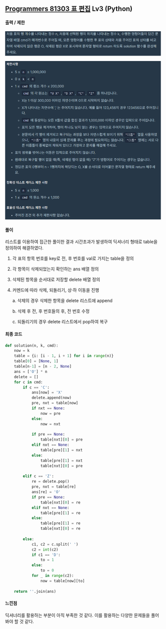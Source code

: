 ##  [Programmers 81303 표 편집](https://programmers.co.kr/learn/courses/30/lessons/81303) Lv3 (Python)

#### 출력 / 제한

 ![출력](readme.assets/출력.PNG) 

![제한](readme.assets/제한.PNG) 



#### 풀이

리스트를 이용하여 접근한 풀이한 결과 시간초과가 발생하여 딕셔너리 형태로 table을 정의하여 해결하였다.

1. 각 표의 항목 번호를 key로 전, 후 번호를 val로 가지는 table을 정의

2. 각 항목이 삭제되었는지 확인하는 ans 배열 정의

3. 삭제된 항목을 순서대로 저장할 delete 배열 정의

4. 커멘드에 따라 삭제, 되돌리기, 상·하 이동을 진행

   a. 삭제의 경우 삭제한 항목을 delete 리스트에 append

   b. 삭제 후 전, 후 번호들의 후, 전 번호 수정

   c. 되돌리기의 경우 delete 리스트에서 pop하여 복구



#### 최종 코드

```python
def solution(n, k, cmd):
    now = k
    table = {i: [i - 1, i + 1] for i in range(n)}
    table[0] = [None, 1]
    table[n-1] = [n - 2, None]
    ans = ['O'] * n
    delete = []
    for c in cmd:
        if c == 'C':
            ans[now] = 'X'
            delete.append(now)
            pre, nxt = table[now]
            if nxt == None:
                now = pre
            else:
                now = nxt

            if pre == None:
                table[nxt][0] = pre
            elif nxt == None:
                table[pre][1] = nxt
            else:
                table[pre][1] = nxt
                table[nxt][0] = pre

        elif c == 'Z':
            re = delete.pop()
            pre, nxt = table[re]
            ans[re] = 'O'
            if pre == None:
                table[nxt][0] = re
            elif nxt == None:
                table[pre][1] = re
            else:
                table[pre][1] = re
                table[nxt][0] = re

        else:
            c1, c2 = c.split(' ')
            c2 = int(c2)
            if c1 == 'D':
                to = 1
            else:
                to = 0
            for _ in range(c2):
                now = table[now][to]

    return ''.join(ans)
```



#### 느낀점

딕셔너리를 활용하는 부분이 아직 부족한 것 같다. 이를 활용하는 다양한 문제들을 풀어봐야 할 것 같다.
